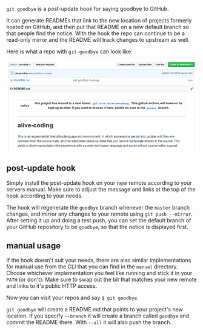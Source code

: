 `git goodbye` is a post-update hook for saying goodbye to GitHub.

It can generate READMEs that link to the new location of projects formerly hosted on GitHub, and
then put that README on a new default branch so that people find the notice. With the hook the
repo can continue to be a read-only mirror and the README will track changes to upstream as well.

Here is what a repo with `git-goodbye` can look like: 

![example screenshot](screenshot.png)

post-update hook
----------------

Simply install the post-update hook on your new remote according to your servers manual.
Make sure to adjust the message and links at the top of the hook according to your needs.

The hook will regenerate the `goodbye` branch whenever the `master` branch changes, and mirror
any changes to your remote using `git push --mirror`. After setting it up and doing a test push,
you can set the default branch of your GitHub repository to be `goodbye`, so that the notice is
displayed first.

manual usage
------------

If the hook doesn't suit your needs, there are also similar implementations for manual use from the
CLI that you can find in the `manual` directory. Choose whichever implementation you feel like
running and stick it in your `PATH` (or don't). Make sure to swap out the bit that matches your new
remote and links to it's public HTTP access.

Now you can visit your repos and say `$ git goodbye`.

`git goodbye` will create a README.md that points to your project's new location.
If you specify `--branch` it will create a branch called `goodbye` and commit the README there.
With `--all` it will also push the branch.
